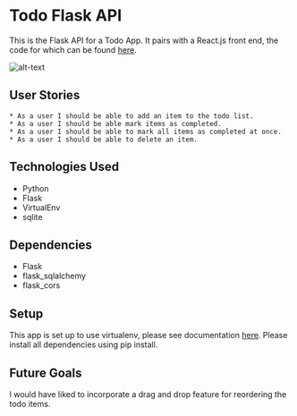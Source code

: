 # Todo Flask API

This is the Flask API for a Todo App. It pairs with a React.js front end, the code for which can be found [here](https://github.com/alessapm/todo_tictail).

![alt-text](https://i.imgur.com/Fof8ClB.png)

## User Stories
    * As a user I should be able to add an item to the todo list.
    * As a user I should be able mark items as completed.
    * As a user I should be able to mark all items as completed at once. 
    * As a user I should be able to delete an item. 

## Technologies Used

* Python
* Flask
* VirtualEnv
* sqlite

## Dependencies
* Flask
* flask_sqlalchemy
* flask_cors

## Setup

This app is set up to use virtualenv, please see documentation [here](https://virtualenv.pypa.io/en/stable/). Please install all dependencies using pip install. 

## Future Goals

I would have liked to incorporate a drag and drop feature for reordering the todo items. 


